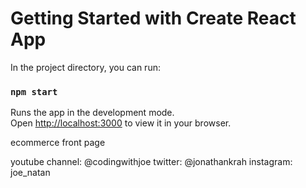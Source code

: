 # Getting Started with Create React App

In the project directory, you can run:

### `npm start`

Runs the app in the development mode.\
Open [http://localhost:3000](http://localhost:3000) to view it in your browser.

ecommerce front page

youtube channel: @codingwithjoe
twitter: @jonathankrah
instagram: joe_natan
